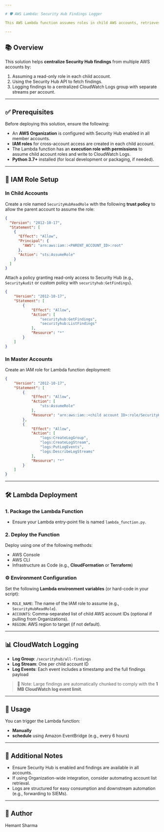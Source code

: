 ```yaml
---

# 🛡️ AWS Lambda: Security Hub Findings Logger

This AWS Lambda function assumes roles in child AWS accounts, retrieves AWS Security Hub findings, and logs them to a centralized Amazon CloudWatch Logs group.

---
```


## 📚 Overview

This solution helps **centralize Security Hub findings** from multiple AWS accounts by:

1. Assuming a read-only role in each child account.
2. Using the Security Hub API to fetch findings.
3. Logging findings to a centralized CloudWatch Logs group with separate streams per account.

---

## ✅ Prerequisites

Before deploying this solution, ensure the following:

* An **AWS Organization** is configured with Security Hub enabled in all member accounts.
* **IAM roles** for cross-account access are created in each child account.
* The Lambda function has an **execution role with permissions** to assume child account roles and write to CloudWatch Logs.
* **Python 3.7+** installed (for local development or packaging, if needed).

---

## 🔐 IAM Role Setup

### In Child Accounts

Create a role named `SecurityHubReadRole` with the following **trust policy** to allow the parent account to assume the role:

```json
{
  "Version": "2012-10-17",
  "Statement": [
    {
      "Effect": "Allow",
      "Principal": {
        "AWS": "arn:aws:iam::<PARENT_ACCOUNT_ID>:root"
      },
      "Action": "sts:AssumeRole"
    }
  ]
}
```

Attach a policy granting read-only access to Security Hub (e.g., `SecurityAudit` or custom policy with `securityhub:GetFindings`).

```json
{
    "Version": "2012-10-17",
    "Statement": [
        {
            "Effect": "Allow",
            "Action": [
                "securityhub:GetFindings",
                "securityhub:ListFindings"
            ],
            "Resource": "*"
        }
    ]
}
```

### In Master Accounts

Create an IAM role for Lambda function deployment:

```json
{
    "Version": "2012-10-17",
    "Statement": [
        {
            "Effect": "Allow",
            "Action": [
                "sts:AssumeRole"
            ],
            "Resource": "arn:aws:iam::<child account ID>:role/SecurityHubReadRole"
        },
        {
            "Effect": "Allow",
            "Action": [
                "logs:CreateLogGroup",
                "logs:CreateLogStream",
                "logs:PutLogEvents",
                "logs:DescribeLogStreams"
            ],
            "Resource": "*"
        }
    ]
}
```

---

## 🛠️ Lambda Deployment

### 1. Package the Lambda Function

* Ensure your Lambda entry-point file is named `lambda_function.py`.

### 2. Deploy the Function

Deploy using one of the following methods:

* AWS Console
* AWS CLI
* Infrastructure as Code (e.g., **CloudFormation** or **Terraform**)

### ⚙️ Environment Configuration

Set the following **Lambda environment variables** (or hard-code in your script):

* `ROLE_NAME`: The name of the IAM role to assume (e.g., `SecurityHubReadRole`).
* `ACCOUNTS`: Comma-separated list of child AWS account IDs (optional if pulling from Organizations).
* `REGION`: AWS region to target (if not default).

---

## 📊 CloudWatch Logging

* **Log Group**: `/securityhub/all-findings`
* **Log Stream**: One per child account ID
* **Log Events**: Each event includes a timestamp and the full findings payload

> 🧩 Note: Large findings are automatically chunked to comply with the **1 MB CloudWatch log event limit**.

---

## 🚀 Usage

You can trigger the Lambda function:

* **Manually**
* **schedule** using Amazon EventBridge (e.g., every 6 hours)

---

## 📌 Additional Notes

* Ensure Security Hub is enabled and findings are available in all accounts.
* If using Organization-wide integration, consider automating account list retrieval.
* Logs are structured for easy consumption and downstream automation (e.g., forwarding to SIEMs).

---

## 📌 Author
Hemant Sharma 
